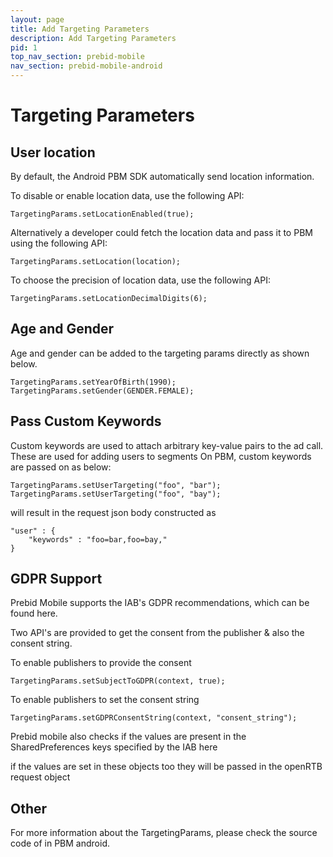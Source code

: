 ```yaml
---
layout: page
title: Add Targeting Parameters
description: Add Targeting Parameters
pid: 1
top_nav_section: prebid-mobile
nav_section: prebid-mobile-android
---
```



<div class="bs-docs-section" markdown="1">

# Targeting Parameters

## User location

By default, the Android PBM SDK automatically send location information. 

To disable or enable location data, use the following API:

```
TargetingParams.setLocationEnabled(true);
```

Alternatively a developer could fetch the location data and pass it to PBM using the following API:

```
TargetingParams.setLocation(location);

```
To choose the precision of location data, use the following API:

```
TargetingParams.setLocationDecimalDigits(6);
```


## Age and Gender

Age and gender can be added to the targeting params directly as shown below.

```
TargetingParams.setYearOfBirth(1990);
TargetingParams.setGender(GENDER.FEMALE);
```


## Pass Custom Keywords

Custom keywords are used to attach arbitrary key-value pairs to the ad call. These are used for adding users to segments
On PBM, custom keywords are passed on as below:

```
TargetingParams.setUserTargeting("foo", "bar");
TargetingParams.setUserTargeting("foo", "bay");
```
will result in the request json body constructed as

```
"user" : {
	"keywords" : "foo=bar,foo=bay,"
}
```

## GDPR Support

Prebid Mobile supports the IAB's GDPR recommendations, which can be found here.

Two API's are provided to get the consent from the publisher & also the consent string.

To enable publishers to provide the consent
```
TargetingParams.setSubjectToGDPR(context, true);
```
To enable publishers to set the consent string

```
TargetingParams.setGDPRConsentString(context, "consent_string");
```

Prebid mobile also checks if the values are present in the SharedPreferences keys specified by the IAB here

if the values are set in these objects too they will be passed in the openRTB request object

## Other
For more information about the TargetingParams, please check the source code of in PBM android.


</div>
